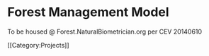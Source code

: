 # Forest Management Model

To be housed @ Forest.NaturalBiometrician.org per CEV 20140610

[[Category:Projects]]
